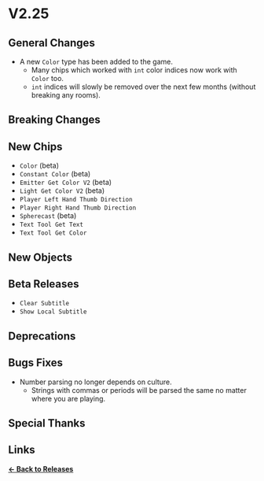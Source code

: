 # V2.25

## General Changes

- A new `Color` type has been added to the game.
  - Many chips which worked with `int` color indices now work with `Color` too.
  - `int` indices will slowly be removed over the next few months (without breaking any rooms).

## Breaking Changes

## New Chips

- `Color` (beta)
- `Constant Color` (beta)
- `Emitter Get Color V2` (beta)
- `Light Get Color V2` (beta)
- `Player Left Hand Thumb Direction`
- `Player Right Hand Thumb Direction`
- `Spherecast` (beta)
- `Text Tool Get Text`
- `Text Tool Get Color`

## New Objects

## Beta Releases

- `Clear Subtitle`
- `Show Local Subtitle`

## Deprecations

## Bugs Fixes

- Number parsing no longer depends on culture.
  - Strings with commas or periods will be parsed the same no matter where you are playing.

## Special Thanks

## Links

**[<- Back to Releases](./)**
